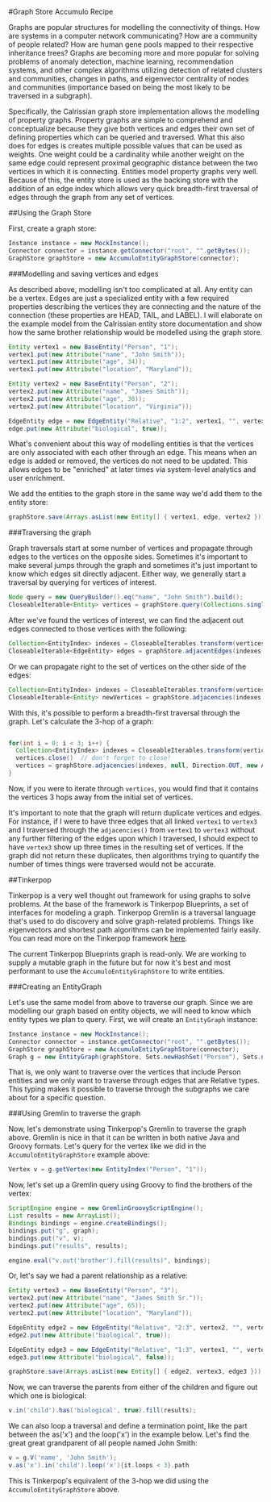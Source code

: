 #Graph Store Accumulo Recipe

Graphs are popular structures for modelling the connectivity of things. How are systems in a computer network communicating? How are a community of people related? How are human gene pools mapped to their respective inheritance trees? Graphs are becoming more and more popular for solving problems of anomaly detection, machine learning, recommendation systems, and other complex algorithms utilizing detection of related clusters and communities, changes in paths, and eigenvector centrality of nodes and communities (importance based on being the most likely to be traversed in a subgraph).

Specifically, the Calrissian graph store implementation allows the modelling of property graphs. Property graphs are simple to comprehend and conceptualize because they give both vertices and edges their own set of defining properties which can be queried and traversed. What this also does for edges is creates multiple possible values that can be used as weights. One weight could be a cardinality while another weight on the same edge could represent proximal geographic distance between the two vertices in which it is connecting. Entities model property graphs very well. Because of this, the entity store is used as the backing store with the addition of an edge index which allows very quick breadth-first traversal of edges through the graph from any set of vertices.

##Using the Graph Store

First, create a graph store:
```java
Instance instance = new MockInstance();
Connector connector = instance.getConnector("root", "".getBytes());
GraphStore graphStore = new AccumuloEntityGraphStore(connector);
```


###Modelling and saving vertices and edges

As described above, modelling isn't too complicated at all. Any entity can be a vertex. Edges are just a specialized entity with a few required properties describing the vertices they are connecting and the nature of the connection (these properties are HEAD, TAIL, and LABEL). I will elaborate on the example model from the Calrissian entity store documentation and show how the same brother relationship would be modelled using the graph store.

```java
Entity vertex1 = new BaseEntity("Person", "1");
vertex1.put(new Attribute("name", "John Smith"));
vertex1.put(new Attribute("age", 34));
vertex1.put(new Attribute("location", "Maryland"));

Entity vertex2 = new BaseEntity("Person", "2");
vertex2.put(new Attribute("name", "James Smith"));
vertex2.put(new Attribute("age", 30));
vertex2.put(new Attribute("location", "Virginia"));

EdgeEntity edge = new EdgeEntity("Relative", "1:2", vertex1, "", vertex2, "", "brother");
edge.put(new Attribute("biological", true));
```
What's convenient about this way of modelling entities is that the vertices are only associated with each other through an edge. This means when an edge is added or removed, the vertices do not need to be updated. This allows edges to be "enriched" at later times via system-level analytics and user enrichment.

We add the entities to the graph store in the same way we'd add them to the entity store:
```java
graphStore.save(Arrays.asList(new Entity[] { vertex1, edge, vertex2 }));
```

###Traversing the graph

Graph traversals start at some number of vertices and propagate through edges to the vertices on the opposite sides. Sometimes it's important to make several jumps through the graph and sometimes it's just important to know which edges sit directly adjacent. Either way, we generally start a traversal by querying for vertices of interest.

```java
Node query = new QueryBuilder().eq("name", "John Smith").build();
CloseableIterable<Entity> vertices = graphStore.query(Collections.singleton("Person"), query, null, new Auths());
```

After we've found the vertices of interest, we can find the adjacent out edges connected to those vertices with the following:
```java
Collection<EntityIndex> indexes = CloseableIterables.transform(vertices, TransformUtils.entityToEntityIndex);
CloseableIterable<EdgeEntity> edges = graphStore.adjacentEdges(indexes, null, Direction.OUT, new Auths());
```

Or we can propagate right to the set of vertices on the other side of the edges:
```java
Collection<EntityIndex> indexes = CloseableIterables.transform(vertices, TransformUtils.entityToEntityIndex);
CloseableIterable<Entity> newVertices = graphStore.adjacencies(indexes, null, Direction.OUT, new Auths());
```

With this, it's possible to perform a breadth-first traversal through the graph. Let's calculate the 3-hop of a graph:
```java

for(int i = 0; i < 3; i++) {
  Collection<EntityIndex> indexes = CloseableIterables.transform(vertices, TransformUtils.entityToEntityIndex);
  vertices.close()  // don't forget to close!
  vertices = graphStore.adjacencies(indexes, null, Direction.OUT, new Auths());
}
```

Now, if you were to iterate through ```vertices```, you would find that it contains the vertices 3 hops away from the initial set of vertices. 

It's important to note that the graph will return duplicate vertices and edges. For instance, if I were to have three edges that all linked ```vertex1``` to ```vertex3``` and I traversed through the ```adjacencies()``` from ```vertex1``` to ```vertex3``` without any further filtering of the edges upon which I traversed, I should expect to have ```vertex3``` show up three times in the resulting set of vertices. If the graph did not return these duplicates, then algorithms trying to quantify the number of times things were traversed would not be accurate.

##Tinkerpop

Tinkerpop is a very well thought out framework for using graphs to solve problems. At the base of the framework is Tinkerpop Blueprints, a set of interfaces for modeling a graph. Tinkerpop Gremlin is a traversal language that's used to do discovery and solve graph-related problems. Things like eigenvectors and shortest path algorithms can be implemented fairly easily. You can read more on the Tinkerpop framework [here](https://github.com/tinkerpop/).

The current Tinkerpop Blueprints graph is read-only. We are working to supply a mutable graph in the future but for now it's best and most performant to use the ```AccumuloEntityGraphStore``` to write entities.

###Creating an EntityGraph

Let's use the same model from above to traverse our graph. Since we are modelling our graph based on entity objects, we will need to know which entity types we plan to query. First,  we will create an ```EntityGraph``` instance:

```java
Instance instance = new MockInstance();
Connector connector = instance.getConnector("root", "".getBytes());
GraphStore graphStore = new AccumuloEntityGraphStore(connector);
Graph g = new EntityGraph(graphStore, Sets.newHashSet("Person"), Sets.newHashSet("Relative"), new Auths());
```

That is, we only want to traverse over the vertices that include Person entities and we only want to traverse through edges that are Relative types. This typing makes it possible to traverse through the subgraphs we care about for a specific question.

###Using Gremlin to traverse the graph

Now, let's demonstrate using Tinkerpop's Gremlin to traverse the graph above. Gremlin is nice in that it can be written in both native Java and Groovy formats. Let's query for the vertex like we did in the ```AccumuloEntityGraphStore``` example above:
```java
Vertex v = g.getVertex(new EntityIndex("Person", "1"));
```

Now, let's set up a Gremlin query using Groovy to find the brothers of the vertex:

```java
ScriptEngine engine = new GremlinGroovyScriptEngine();
List results = new ArrayList();
Bindings bindings = engine.createBindings();
bindings.put("g", graph);
bindings.put("v", v); 
bindings.put("results", results);

engine.eval("v.out('brother').fill(results)", bindings);
```

Or, let's say we had a parent relationship as a relative: 

``` java
Entity vertex3 = new BaseEntity("Person", "3");
vertex2.put(new Attribute("name", "James Smith Sr."));
vertex2.put(new Attribute("age", 65));
vertex2.put(new Attribute("location", "Maryland"));

EdgeEntity edge2 = new EdgeEntity("Relative", "2:3", vertex2, "", vertex3, "", "child");
edge2.put(new Attribute("biological", true));

EdgeEntity edge3 = new EdgeEntity("Relative", "1:3", vertex1, "", vertex3, "", "child");
edge3.put(new Attribute("biological", false));

graphStore.save(Arrays.asList(new Entity[] { edge2, vertex3, edge3 }));
```

Now, we can traverse the parents from either of the children and figure out which one is biological:

```groovy
v.in('child').has('biological', true).fill(results);
```

We can also loop a traversal and define a termination point, like the part between the as('x') and the loop('x') in the example below. Let's find the great great grandparent of all people named John Smith:

```groovy
v = g.V('name', 'John Smith');
v.as('x').in('child').loop('x'){it.loops < 3}.path
```

This is Tinkerpop's equivalent of the 3-hop we did using the ```AccumuloEntityGraphStore``` above.
